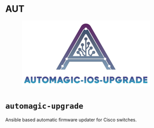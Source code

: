 # AUT
<p align="center">
  <img src="https://github.com/skippybossx/automagic-ios-upgrade/raw/main/automagic-ios-upgrade.png">
</p>

# `automagic-upgrade`

Ansible based automatic firmware updater for Cisco switches.
